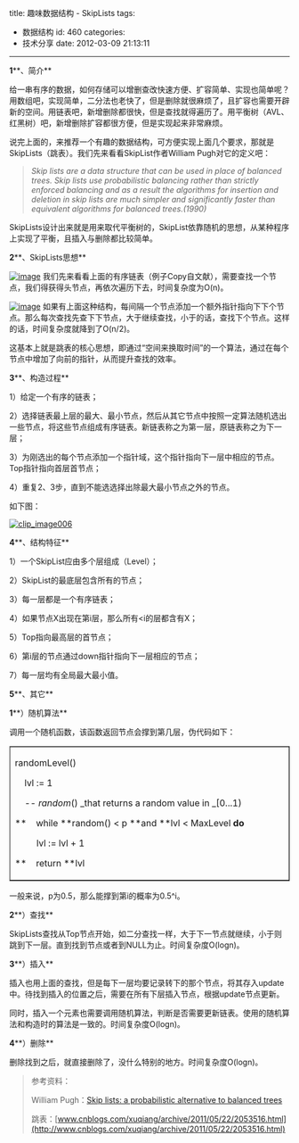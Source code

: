 title: 趣味数据结构 - SkipLists
tags:
  - 数据结构
id: 460
categories:
  - 技术分享
date: 2012-03-09 21:13:11
---

**1****、简介**

给一串有序的数据，如何存储可以增删查改快速方便、扩容简单、实现也简单呢？用数组吧，实现简单，二分法也老快了，但是删除就很麻烦了，且扩容也需要开辟新的空间。用链表吧，新增删除都很快，但是查找就得遍历了。用平衡树（AVL、红黑树）吧，新增删除扩容都很方便，但是实现起来非常麻烦。
  <!--more-->

说完上面的，来推荐一个有趣的数据结构，可方便实现上面几个要求，那就是SkipLists（跳表）。我们先来看看SkipList作者William Pugh对它的定义吧：
  > _Skip lists are a data structure that can be used in place of balanced trees. Skip lists use probabilistic balancing rather than strictly enforced balancing and as a result the algorithms for insertion and deletion in skip lists are much simpler and significantly faster than equivalent algorithms for balanced trees.(1990)_  

SkipLists设计出来就是用来取代平衡树的，SkipList依靠随机的思想，从某种程序上实现了平衡，且插入与删除都比较简单。

**2****、SkipLists思想**

[![image](/images/2012/03/image_thumb4.png "image")](/images/2012/03/image4.png) 我们先来看看上面的有序链表（例子Copy自文献），需要查找一个节点，我们得获得头节点，再依次遍历下去，时间复杂度为O(n)。

[![image](/images/2012/03/image_thumb5.png "image")](/images/2012/03/image5.png) 如果有上面这种结构，每间隔一个节点添加一个额外指针指向下下个节点。那么每次查找先查下下节点，大于继续查找，小于的话，查找下个节点。这样的话，时间复杂度就降到了O(n/2)。

这基本上就是跳表的核心思想，即通过“空间来换取时间”的一个算法，通过在每个节点中增加了向前的指针，从而提升查找的效率。

**3****、构造过程**

1）给定一个有序的链表；

2）选择链表最上层的最大、最小节点，然后从其它节点中按照一定算法随机选出一些节点，将这些节点组成有序链表。新链表称之为第一层，原链表称之为下一层；

3）为刚选出的每个节点添加一个指针域，这个指针指向下一层中相应的节点。Top指针指向首层首节点；

4）重复2、3步，直到不能选选择出除最大最小节点之外的节点。

如下图：

[![clip_image006](/images/2012/03/clip_image006_thumb.jpg "clip_image006")](/images/2012/03/clip_image006.jpg)

**4****、结构特征**

1）一个SkipList应由多个层组成（Level）；

2）SkipList的最底层包含所有的节点；

3）每一层都是一个有序链表；

4）如果节点X出现在第i层，那么所有&lt;i的层都含有X；

5）Top指向最高层的首节点；

6）第i层的节点通过down指针指向下一层相应的节点；

7）每一层均有全局最大最小值。

**5****、其它**

**1****）随机算法**

调用一个随机函数，该函数返回节点会撑到第几层，伪代码如下：    <table border="1" cellspacing="0" cellpadding="0"><tbody>       <tr>         <td valign="top" width="568">           <p>randomLevel()

&#160;&#160;&#160; lvl := 1

_&#160;&#160;&#160; -- random_() _that returns a random value in _[0...1)

**&#160;&#160;&#160; while **random() &lt; p **and **lvl &lt; MaxLevel **do**

&#160;&#160;&#160;&#160;&#160;&#160;&#160;&#160; lvl := lvl + 1

**&#160;&#160;&#160; return **lvl
         </td>       </tr>     </tbody></table> </p>  

一般来说，p为0.5，那么能撑到第i的概率为0.5^i。

**2****）查找**

SkipLists查找从Top节点开始，如二分查找一样，大于下一节点就继续，小于则跳到下一层。直到找到节点或者到NULL为止。时间复杂度O(logn)。

**3****）插入**

插入也用上面的查找，但是每下一层均要记录转下的那个节点，将其存入update中。待找到插入的位置之后，需要在所有下层插入节点，根据update节点更新。

同时，插入一个元素也需要调用随机算法，判断是否需要更新链表。使用的随机算法和构造时的算法是一致的。时间复杂度O(logn)。

**4****）删除**

删除找到之后，就直接删除了，没什么特别的地方。时间复杂度O(logn)。
  > 参考资料：
> 
> William Pugh：[Skip lists: a probabilistic alternative to balanced trees](http://citeseerx.ist.psu.edu/viewdoc/download?doi=10.1.1.85.9211&amp;rep=rep1&amp;type=pdf)
> 
> 跳表：[www.cnblogs.com/xuqiang/archive/2011/05/22/2053516.html](http://www.cnblogs.com/xuqiang/archive/2011/05/22/2053516.html)
